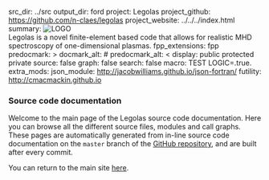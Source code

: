 src_dir: ../src
output_dir: ford
project: Legolas
project_github: https://github.com/n-claes/legolas
project_website: ../../../index.html
summary: ![LOGO](../../../assets/images/logo_legolas_640x237.png)<br>
         Legolas is a novel finite-element based code that allows for
         realistic MHD spectroscopy of one-dimensional plasmas.
fpp_extensions: fpp
predocmark: >
docmark_alt: #
predocmark_alt: <
display: public
         protected
         private
source: false
graph: false
search: false
macro: TEST
       LOGIC=.true.
extra_mods: json_module: http://jacobwilliams.github.io/json-fortran/
            futility: http://cmacmackin.github.io

### Source code documentation
Welcome to the main page of the Legolas source code documentation.
Here you can browse all the different source files, modules and call graphs.
These pages are automatically generated from in-line source code documentation
on the `master` branch of the [GitHub repository](https://github.com/n-claes/legolas),
and are built after every commit.

You can return to the main site [here](../../../index.html).
